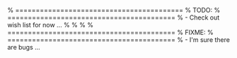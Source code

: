 % =========================================
% TODO:
% =========================================
%   - Check out wish list for now ...
%
%
%
% =========================================
% FIXME:
% =========================================
%   - I'm sure there are bugs ...
